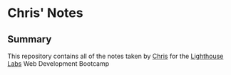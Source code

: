 # Chris' Notes

## Summary

This repository contains all of the notes taken by [Chris](https://github.com/CBBell99) for the [Lighthouse Labs](https://www.lighthouselabs.ca/) Web Development Bootcamp
 